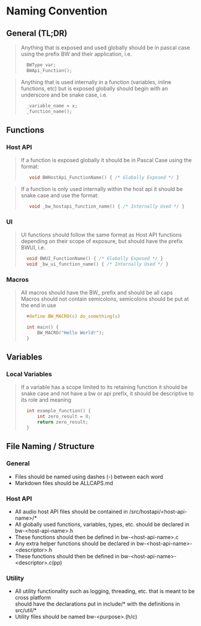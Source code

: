 # Naming Convention 

## General (TL;DR)

> Anything that is exposed and used globally should be in pascal case using the prefix
> BW and their application, i.e.
> ```c
>   BWType var;
>   BWApi_Function();
>```

> Anything that is used internally in a function (variables, inline functions, etc)
> but is exposed globally should begin with an underscore and be snake case, i.e.
> ```c
>   _variable_name = x;
>   _function_name();
>```

## Functions

### Host API

> If a function is exposed globally it should be in Pascal Case using the format:
>
>```c
>    void BWHostApi_FunctionName() { /* Globally Exposed */ }
>```

> If a function is only used internally within the host api it should be snake case and use the format:
>
>```c
>    void _bw_hostapi_function_name() { /* Internally Used */ }
>```

### UI

> UI functions should follow the same format as Host API functions depending on their scope
> of exposure, but should have the prefix BWUI, i.e.
>```c
>   void BWUI_FunctionName() { /* Globally Exposed */ }
>   void _bw_ui_function_name() { /* Internally Used */ }
>```

### Macros

> All macros should have the BW_ prefix and should be all caps  
> Macros should not contain semicolons, semicolons should be put at the
> end in use
>```c
>   #define BW_MACRO(s) do_something(s)
>
>   int main() {
>       BW_MACRO("Hello World!");
>   }
>```

## Variables

### Local Variables

> If a variable has a scope limited to its retaining function it should be snake case
> and not have a bw or api prefix, it should be descriptive to its role and meaning
>```c
>   int example_function() {
>       int zero_result = 0;
>       return zero_result;
>   }
>```

## File Naming / Structure

### General

- Files should be named using dashes (-) between each word
- Markdown files should be ALLCAPS.md

### Host API

- All audio host API files should be contained in /src/hostapi/\<host-api-name\>/*
- All globally used functions, variables, types, etc. should be declared in bw-\<host-api-name\>.h
- These functions should then be defined in bw-\<host-api-name\>.c
- Any extra helper functions should be declared in bw-\<host-api-name\>-\<descriptor\>.h
- These functions should then be defined in bw-\<host-api-name\>-\<descriptor\>.c(pp)

### Utility

- All utility functionality such as logging, threading, etc. that is meant to be cross platform  
should have the declarations put in include/* with the definitions in src/util/*
- Utility files should be named bw-\<purpose\>.(h/c)
